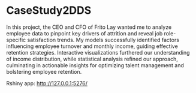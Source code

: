 # CaseStudy2DDS
In this project, the CEO and CFO of Frito Lay wanted me to analyze employee data to pinpoint key drivers of attrition and reveal job role-specific satisfaction trends. My models successfully identified factors influencing employee turnover and monthly income, guiding effective retention strategies. Interactive visualizations furthered our understanding of income distribution, while statistical analysis refined our approach, culminating in actionable insights for optimizing talent management and bolstering employee retention.

Rshiny app: http://127.0.0.1:5276/
